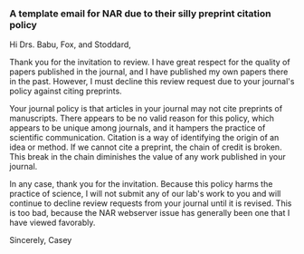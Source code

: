 ### A template email for NAR due to their silly preprint citation policy

Hi Drs. Babu, Fox, and Stoddard,

Thank you for the invitation to review. I have great respect for the quality of papers published in the journal, and I have published my own papers there in the past. However, I must decline this review request due to your journal's policy against citing preprints.

Your journal policy is that articles in your journal may not cite preprints of manuscripts. There appears to be no valid reason for this policy, which appears to be unique among journals, and it hampers the practice of scientific communication. Citation is a way of identifying the origin of an idea or method. If we cannot cite a preprint, the chain of credit is broken. This break in the chain diminishes the value of any work published in your journal.

In any case, thank you for the invitation. Because this policy harms the practice of science, I will not submit any of our lab's work to you and will continue to decline review requests from your journal until it is revised. This is too bad, because the NAR webserver issue has generally been one that I have viewed favorably.

Sincerely,
Casey
